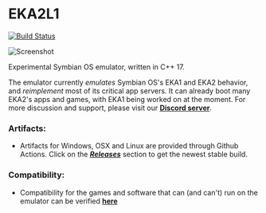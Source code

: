 # EKA2L1 
[![Build Status](https://github.com/eka2l1/eka2l1/workflows/C/C++%20CI/badge.svg)](https://github.com/EKA2L1/EKA2L1/actions?query=branch%3Amaster)

![Screenshot](screenshots/result_animated.gif)

Experimental Symbian OS emulator, written in C++ 17. 

The emulator currently *emulates* Symbian OS's EKA1 and EKA2 behavior, and *reimplement* most of its critical app servers. It can already boot many EKA2's apps and games, with EKA1 being worked on at the moment. For more discussion and support, please visit our [**Discord server**](https://discord.gg/5Bm5SJ9).

### Artifacts:
  * Artifacts for Windows, OSX and Linux are provided through Github Actions. Click on the [***Releases***](https://github.com/EKA2L1/EKA2L1/releases/tag/continous) section to get the newest stable build.
   
### Compatibility:
  * Compatibility for the games and software that can (and can't) run on the emulator can be verified [**here**](https://github.com/EKA2L1/Compatibility-List)
  
